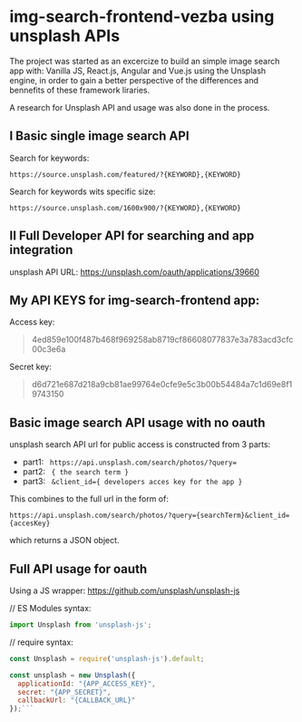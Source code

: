 # **img-search-frontend-vezba using unsplash APIs**

The project was started as an excercize to build an simple image search app with: Vanilla JS, React.js, Angular and Vue.js using the Unsplash engine, in order to gain a better perspective of the differences and bennefits of these framework liraries.

A research for Unsplash API and usage was also done in the process.


## **I Basic single image search API**

Search for keywords:
```url
https://source.unsplash.com/featured/?{KEYWORD},{KEYWORD}
```

Search for keywords wits specific size:
```url
https://source.unsplash.com/1600x900/?{KEYWORD},{KEYWORD}
```


## **II Full Developer API for searching and app integration**

unsplash API URL:
https://unsplash.com/oauth/applications/39660


## My API KEYS for img-search-frontend app:
Access key:
>4ed859e100f487b468f969258ab8719cf86608077837e3a783acd3cfc00c3e6a

Secret key:
>d6d721e687d218a9cb81ae99764e0cfe9e5c3b00b54484a7c1d69e8f19743150


## Basic image search API usage with no oauth

unsplash search API url for public access is constructed from 3 parts:

* part1: ``` https://api.unsplash.com/search/photos/?query=```
* part2: ``` { the search term }```
* part3: ``` &client_id={ developers acces key for the app }```

This combines to the full url in the form of:
```
https://api.unsplash.com/search/photos/?query={searchTerm}&client_id={accesKey}
```

which returns a JSON object.


## Full API usage for oauth

Using a JS wrapper:
https://github.com/unsplash/unsplash-js

// ES Modules syntax:
```javascript
import Unsplash from 'unsplash-js';
```

// require syntax:
```javascript
const Unsplash = require('unsplash-js').default;
```
```javascript
const unsplash = new Unsplash({
  applicationId: "{APP_ACCESS_KEY}",
  secret: "{APP_SECRET}",
  callbackUrl: "{CALLBACK_URL}"
});```
